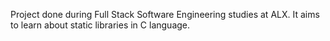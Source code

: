 Project done during Full Stack Software Engineering studies at ALX. It aims to learn about static libraries in C language.
